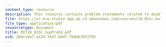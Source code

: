 ```yaml
---
content_type: resource
description: This resource contains problem statements related to double integrals.
file: https://ol-ocw-studio-app-qa.s3.amazonaws.com/courses/18-02sc-multivariable-calculus-fall-2010/20dccbe7a22d354fb8d7fb0a630f2f05_MIT18_02SC_SupProb3.pdf
file_type: application/pdf
resourcetype: Document
title: MIT18_02SC_SupProb3.pdf
uid: 20dccbe7-a22d-354f-b8d7-fb0a630f2f05
---
```

